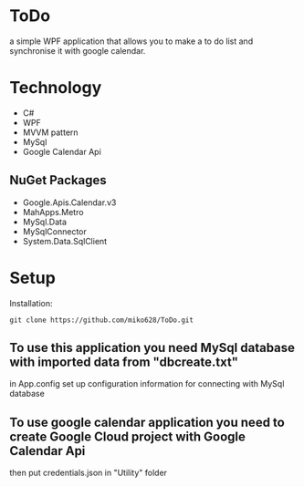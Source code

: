 # ToDo
a simple WPF application that allows you to make a to do list and synchronise it with google calendar.

# Technology
- C#
- WPF
- MVVM pattern
- MySql
- Google Calendar Api

## NuGet Packages
- Google.Apis.Calendar.v3
- MahApps.Metro
- MySql.Data
- MySqlConnector
- System.Data.SqlClient

# Setup

Installation:
``` 
git clone https://github.com/miko628/ToDo.git
```
## To use this application you need MySql database with imported data from "dbcreate.txt"
in App.config set up configuration information for connecting with MySql database

## To use google calendar application you need to create Google Cloud project with Google Calendar Api
then put credentials.json in "Utility" folder
